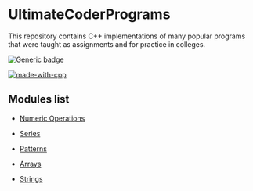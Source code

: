 # UltimateCoderPrograms

This repository contains C++ implementations of many popular programs that were taught as assignments and for practice in colleges.

[![Generic badge](https://img.shields.io/badge/Program%20Count-63-<COLOR>.svg)](https://shields.io/)

[![made-with-cpp](https://img.shields.io/badge/Made%20with-C++-blue.svg)](https://www.python.org/)

## Modules list

* [Numeric Operations](/Numeric&#32;Operations/)
* [Series](/Series/)

* [Patterns](/Patterns/)

* [Arrays](/Arrays/)

* [Strings](/String&#32;Operations/)
